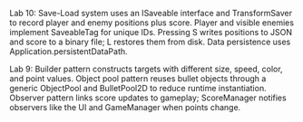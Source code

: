 Lab 10:
Save-Load system uses an ISaveable interface and TransformSaver to record player and enemy positions plus score.
Player and visible enemies implement SaveableTag for unique IDs.
Pressing S writes positions to JSON and score to a binary file; L restores them from disk.
Data persistence uses Application.persistentDataPath.

Lab 9:
Builder pattern constructs targets with different size, speed, color, and point values.
Object pool pattern reuses bullet objects through a generic ObjectPool and BulletPool2D to reduce runtime instantiation.
Observer pattern links score updates to gameplay; ScoreManager notifies observers like the UI and GameManager when points change.
